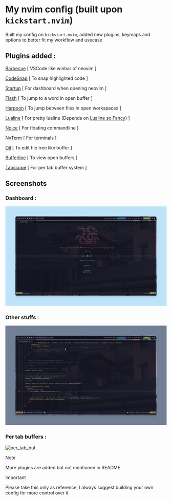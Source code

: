 # My nvim config (built upon `kickstart.nvim`)

Built my config on `kickstart.nvim`, added new plugins, keymaps and options to better fit my workflow and usecase

## Plugins added : 

[Barbecue](https://github.com/utilyre/barbecue.nvim) [ VSCode like winbar of neovim ]

[CodeSnap](https://github.com/mistricky/codesnap.nvim) [ To snap highlighted code ]

[Startup](https://github.com/startup-nvim/startup.nvim) [ For dashboard when opening neovim ] 

[Flash](https://github.com/folke/flash.nvim) [ To jump to a word in open buffer ] 

[Harpoon](https://github.com/Theprimeagen/harpoon) [ To jump between files in open workspaces ] 

[Lualine](https://github.com/nvim-lualine/lualine.nvim) [ For pretty lualine (Depends on [Lualine so Fancy](https://github.com/greeid/lualine-so-fancy)) ] 

[Noice](https://github.com/folke/noice.nvim) [ For floating commandline ] 

[NvTerm](https://github.com/NvChad/nvterm) [ For terminals ] 

[Oil](https://github.com/stevearc/oil.nvim) [ To edit file tree like buffer ] 

[Bufferline](https://github.com/akinsho/bufferline.nvim) [ To view open buffers ] 

[Tabscope](https://github.com/backdround/tabscobe.nvim) [ For per tab buffer system ]

## Screenshots

### Dashboard : 

![dashboard](./.screenshots/dashboard.png) 


### Other stuffs : 

![other_stuff](./.screenshots/other_stuff.png) 

### Per tab buffers :  

![per_tab_buf](./.screenshots/per_tab_buf.gif) 

> [!NOTE]
> More plugins are added but not mentioned in README

> [!IMPORTANT]
> Please take this only as reference, I always suggest building your own config for more control over it
